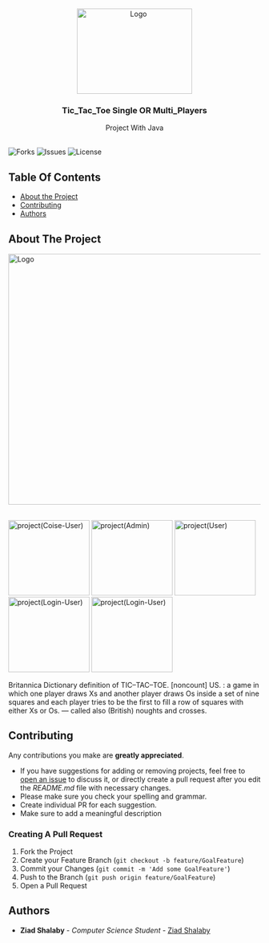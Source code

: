 
<br/>
<p align="center">
  <a href="https://github.com/ZeadShalaby/Tic-Tac-Toe-Single-or-Multi-Players">
    <img src="https://i.imgur.com/k91MgZu.png" alt="Logo" width="230" height="170">
  </a>
  

<h3 align="center">Tic_Tac_Toe Single OR Multi_Players</h3>
  <p align="center">
    Project With Java 
    <br/>
    <br/>
  </p>


![Forks](https://img.shields.io/github/forks/ZeadShalaby/Tic-Tac-Toe-Single-or-Multi-Players?style=social) ![Issues](https://img.shields.io/github/issues/ZeadShalaby/Tic-Tac-Toe-Single-or-Multi-Players) ![License](https://img.shields.io/github/license/ZeadShalaby/Tic-Tac-Toe-Single-or-Multi-Players)

## Table Of Contents

* [About the Project](#about-the-project)
* [Contributing](#contributing)
* [Authors](#authors)

## About The Project


 <img src="https://i.imgur.com/TVFzCiG.png" alt="Logo" width="900" height="500">
 <br/>
 <br/>

<p >
 <img src="https://i.imgur.com/TXRiDFb.png" alt="project(Coise-User)" width="162" height="150">
 <img src="https://i.imgur.com/UzQASsh.png" alt="project(Admin)" width="162" height="150">
 <img src="https://i.imgur.com/A17YZKB.png" alt="project(User)" width="162" height="150">
 <img src="https://i.imgur.com/FNFWqcY.png" alt="project(Login-User)" width="162" height="150">
 <img src="https://i.imgur.com/xiceqRX.png" alt="project(Login-User)" width="162" height="150">

</p>

Britannica Dictionary definition of TIC–TAC–TOE. [noncount] US. : a game in which one player draws Xs and another player draws Os inside a set of nine squares and each player tries to be the first to fill a row of squares with either Xs or Os. — called also (British) noughts and crosses.


## Contributing

Any contributions you make are **greatly appreciated**.

* If you have suggestions for adding or removing projects, feel free
  to [open an issue](https://github.com/ZeadShalaby/Tic-Tac-Toe-Single-or-Multi-Players/issues/new) to discuss it, or directly
  create a pull request after you edit the *README.md* file with necessary changes.
* Please make sure you check your spelling and grammar.
* Create individual PR for each suggestion.
* Make sure to add a meaningful description

### Creating A Pull Request

1. Fork the Project
2. Create your Feature Branch (`git checkout -b feature/GoalFeature`)
3. Commit your Changes (`git commit -m 'Add some GoalFeature'`)
4. Push to the Branch (`git push origin feature/GoalFeature`)
5. Open a Pull Request

## Authors

* **Ziad Shalaby** - *Computer Science Student* - [Ziad Shalaby](https://github.com/ZeadShalaby)


